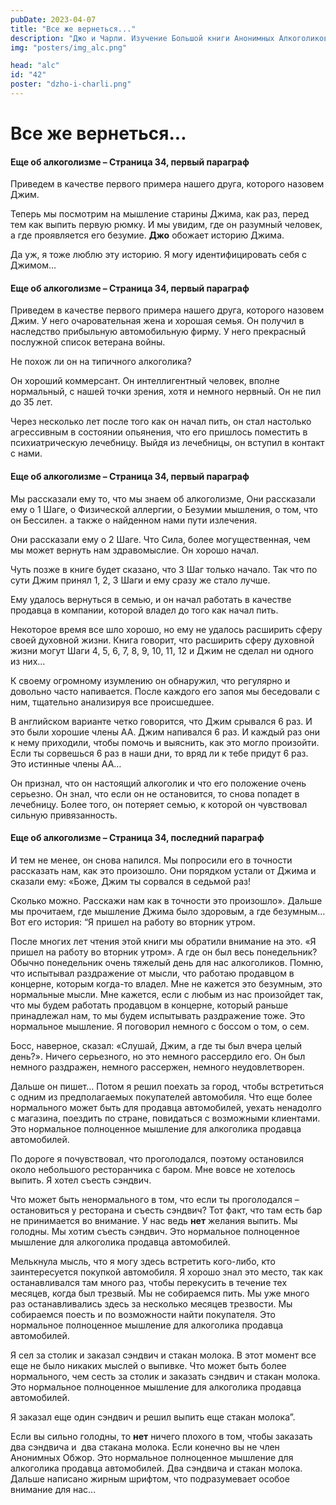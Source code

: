 ```yaml
---
pubDate: 2023-04-07
title: "Все же вернеться..."
description: "Джо и Чарли. Изучение Большой книги Анонимных Алкоголиков. (041)"
img: "posters/img_alc.png"

head: "alc"
id: "42"
poster: "dzho-i-charli.png"
---
```


# Все же вернеться...

#### Еще об алкоголизме – Страница 34, первый параграф

Приведем в качестве первого примера нашего друга, которого назовем Джим.

Теперь мы посмотрим на мышление старины Джима, как раз, перед тем как выпить первую рюмку. И мы увидим, где он разумный человек, а где проявляется его безумие. **Джо** обожает историю Джима.

Да уж, я тоже люблю эту историю. Я могу идентифицировать себя с Джимом…

#### Еще об алкоголизме – Страница 34, первый параграф

Приведем в качестве первого примера нашего друга, которого назовем Джим. У него очаровательная жена и хорошая семья. Он получил в наследство прибыльную автомобильную фирму. У него прекрасный послужной список ветерана войны.

Не похож ли он на типичного алкоголика?

Он хороший коммерсант. Он интеллигентный человек, вполне нормальный, с нашей точки зрения, хотя и немного нервный. Он не пил до 35 лет.

Через несколько лет после того как он начал пить, он стал настолько агрессивным в состоянии опьянения, что его пришлось поместить в психиатрическую лечебницу. Выйдя из лечебницы, он вступил в контакт с нами.

#### Еще об алкоголизме – Страница 34, первый параграф

Мы рассказали ему то, что мы знаем об алкоголизме,
Они рассказали ему о 1 Шаге, о Физической аллергии, о Безумии мышления, о том, что он Бессилен.
а также о найденном нами пути излечения.

Они рассказали ему о 2 Шаге. Что Сила, более могущественная, чем мы может вернуть нам здравомыслие.
Он хорошо начал.

Чуть позже в книге будет сказано, что 3 Шаг только начало. Так что по сути Джим принял 1, 2, 3 Шаги и ему сразу же стало лучше.

Ему удалось вернуться в семью, и он начал работать в качестве продавца в компании, которой владел до того как начал пить.

Некоторое время все шло хорошо, но ему не удалось расширить сферу своей духовной жизни.
Книга говорит, что расширить сферу духовной жизни могут Шаги 4, 5, 6, 7, 8, 9, 10, 11, 12 и Джим не сделал ни одного из них…

К своему огромному изумлению он обнаружил, что регулярно и довольно часто напивается. После каждого его запоя мы беседовали с ним, тщательно анализируя все происшедшее.

В английском варианте четко говорится, что Джим срывался 6 раз. И это были хорошие члены АА. Джим напивался 6 раз. И каждый раз они к нему приходили, чтобы помочь и выяснить, как это могло произойти. Если ты сорвешься 6 раз в наши дни, то вряд ли к тебе придут 6 раз. Это истинные члены АА…

Он признал, что он настоящий алкоголик и что его положение очень серьезно. Он знал, что если он не остановится, то снова попадет в лечебницу. Более того, он потеряет семью, к которой он чувствовал сильную привязанность.

#### Еще об алкоголизме – Страница 34, последний параграф

И тем не менее, он снова напился. Мы попросили его в точности рассказать нам, как это произошло.
Они порядком устали от Джима и сказали ему: «Боже, Джим ты сорвался в седьмой раз!

Сколько можно. Расскажи нам как в точности это произошло». Дальше мы прочитаем, где мышление Джима было здоровым, а где безумным…
Вот его история: “Я пришел на работу во вторник утром.

После многих лет чтения этой книги мы обратили внимание на это. «Я пришел на работу во вторник утром». А где он был весь понедельник? Обычно понедельник очень тяжелый день для нас алкоголиков.
Помню, что испытывал раздражение от мысли, что работаю продавцом в концерне, которым когда-то владел.
Мне не кажется это безумным, это нормальные мысли. Мне кажется, если с любым из нас произойдет так, что мы будем работать продавцом в концерне, который раньше принадлежал нам, то мы будем испытывать раздражение тоже. Это нормальное мышление.
Я поговорил немного с боссом о том, о сем.

Босс, наверное, сказал: «Слушай, Джим, а где ты был вчера целый день?». Ничего серьезного, но это немного рассердило его. Он был немного раздражен, немного рассержен, немного неудовлетворен.

Дальше он пишет…
Потом я решил поехать за город, чтобы встретиться с одним из предполагаемых покупателей автомобиля.
Что еще более нормального может быть для продавца автомобилей, уехать ненадолго с магазина, поездить по стране, повидаться с возможными клиентами. Это нормальное полноценное мышление для алкоголика продавца автомобилей.

По дороге я почувствовал, что проголодался, поэтому остановился около небольшого ресторанчика с баром. Мне вовсе не хотелось выпить. Я хотел съесть сэндвич.

Что может быть ненормального в том, что если ты проголодался – остановиться у ресторана и съесть сэндвич? Тот факт, что там есть бар не принимается во внимание. У нас ведь **нет** желания выпить. Мы голодны. Мы хотим съесть сэндвич. Это нормальное полноценное мышление для алкоголика продавца автомобилей.

Мелькнула мысль, что я могу здесь встретить кого-либо, кто заинтересуется покупкой автомобиля. Я хорошо знал это место, так как останавливался там много раз, чтобы перекусить в течение тех месяцев, когда был трезвый.
Мы не собираемся пить. Мы уже много раз останавливались здесь за несколько месяцев трезвости. Мы собираемся поесть и по возможности найти покупателя. Это нормальное полноценное мышление для алкоголика продавца автомобилей.

Я сел за столик и заказал сэндвич и стакан молока. В этот момент все еще не было никаких мыслей о выпивке.
Что может быть более нормального, чем сесть за столик и заказать сэндвич и стакан молока. Это нормальное полноценное мышление для алкоголика продавца автомобилей.

Я заказал еще один сэндвич и решил выпить еще стакан молока”.

Если вы сильно голодны, то **нет** ничего плохого в том, чтобы заказать два сэндвича и  два стакана молока. Если конечно вы не член Анонимных Обжор. Это нормальное полноценное мышление для алкоголика продавца автомобилей. Два сэндвича и стакан молока. Дальше написано жирным шрифтом, что подразумевает особое внимание для нас…
